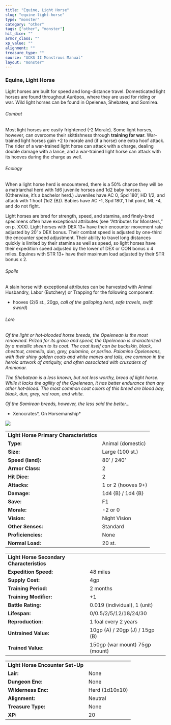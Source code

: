```yaml
---
title: "Equine, Light Horse"
slug: "equine-light-horse"
type: "monster"
category: "other"
tags: ["other", "monster"]
hit_dice: ""
armor_class: ""
xp_value: ""
alignment: ""
treasure_type: ""
source: "ACKS II Monstrous Manual"
layout: "monster"
---
```


### Equine, Light Horse

Light horses are built for speed and long-distance travel. Domesticated light horses are found
throughout Aurëpos, where they are used for riding or war. Wild light horses can be found in
Opelenea, Shebatea, and Somirea.

###### Combat

Most light horses are easily frightened (-2 Morale). Some light horses, however, can overcome their
skittishness through **training for war**. War-trained light horses gain +2 to morale and (if a
horse) one extra hoof attack. The rider of a war-trained light horse can attack with a charge,
dealing double damage with a lance, and a war-trained light horse can attack with its hooves during
the charge as well.

###### Ecology

When a light horse herd is encountered, there is a 50% chance they will be a matriarchal herd with
1d6 juvenile horses and 1d2 baby horses. (Otherwise, it’s a bachelor herd.) Juveniles have AC 0, Spd
180’, HD 1/2, and attack with 1 hoof (1d2 {B}). Babies have AC -1, Spd 180’, 1 hit point, ML -4, and
do not fight.

Light horses are bred for strength, speed, and stamina, and finely-bred specimens often have
exceptional attributes (see “Attributes for Monsters,” on p. XXX). Light horses with DEX 13+ have
their encounter movement rate adjusted by 20’ x DEX bonus. Their combat speed is adjusted by
one-third the encounter speed adjustment. Their ability to travel long distances quickly is limited
by their stamina as well as speed, so light horses have their expedition speed adjusted by the lower
of DEX or CON bonus x 4 miles. Equines with STR 13+ have their maximum load adjusted by their STR
bonus x 2.

###### Spoils

A slain horse with exceptional attributes can be harvested with Animal Husbandry, Labor (Butchery)
or Trapping for the following component:

* hooves (2/6 st., 20gp, *call of the galloping herd, safe travels, swift sword*)

###### Lore

*Of the light or hot-blooded horse breeds, the Opelenean is the most renowned. Prized for its grace
and speed, the Opelenean is characterized by a metallic sheen to its coat. The coat itself can be
buckskin, black, chestnut, cremello, dun, grey, palomino, or perlino. Palomino Opeleneans, with
their shiny golden coats and white manes and tails, are common in the heroic artwork of antiquity,
and often associated with crusaders of Ammonar.*

*The Shebatean is a less known, but not less worthy, breed of light horse. While it lacks the
agility of the Opelenean, it has better endurance than any other hot-blood. The most common coat
colors of this breed are blood bay, black, dun, grey, red roan, and white.*

*Of the Somirean breeds, however, the less said the better…*

- Xenocrates*, On Horsemanship*

![](data:image/png;base64...)

|  |  |
| --- | --- |
| **Light Horse Primary Characteristics** | |
| **Type:** | Animal (domestic) |
| **Size:** | Large (100 st.) |
| **Speed (land):** | 80’ / 240’ |
| **Armor Class:** | 2 |
| **Hit Dice:** | 2 |
| **Attacks:** | 1 or 2 (hooves 9+) |
| **Damage:** | 1d4 {B} / 1d4 {B} |
| **Save:** | F1 |
| **Morale:** | -2 or 0 |
| **Vision:** | Night Vision |
| **Other Senses:** | Standard |
| **Proficiencies:** | None |
| **Normal Load:** | 20 st. |

|  |  |
| --- | --- |
| **Light Horse Secondary Characteristics** | |
| **Expedition Speed:** | 48 miles |
| **Supply Cost:** | 4gp |
| **Training Period:** | 2 months |
| **Training Modifier:** | +1 |
| **Battle Rating:** | 0.019 (individual), 1 (unit) |
| **Lifespan:** | 0/0.5/2/5/12/18/24/30 |
| **Reproduction:** | 1 foal every 2 years |
| **Untrained Value:** | 10gp (A) / 20gp (J) / 15gp (B) |
| **Trained Value:** | 150gp (war mount)  75gp (mount) |

|  |  |
| --- | --- |
| **Light Horse Encounter Set-Up** | |
| **Lair:** | None |
| **Dungeon Enc:** | None |
| **Wilderness Enc:** | Herd (1d10x10) |
| **Alignment:** | Neutral |
| **Treasure Type:** | None |
| **XP:** | 20 |
